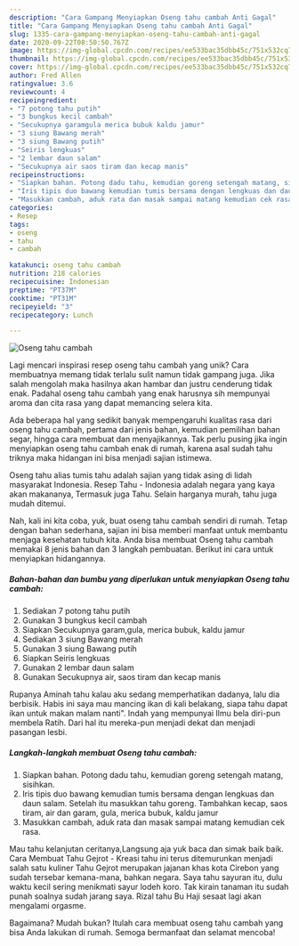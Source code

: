 ```yaml
---
description: "Cara Gampang Menyiapkan Oseng tahu cambah Anti Gagal"
title: "Cara Gampang Menyiapkan Oseng tahu cambah Anti Gagal"
slug: 1335-cara-gampang-menyiapkan-oseng-tahu-cambah-anti-gagal
date: 2020-09-22T08:50:50.767Z
image: https://img-global.cpcdn.com/recipes/ee533bac35dbb45c/751x532cq70/oseng-tahu-cambah-foto-resep-utama.jpg
thumbnail: https://img-global.cpcdn.com/recipes/ee533bac35dbb45c/751x532cq70/oseng-tahu-cambah-foto-resep-utama.jpg
cover: https://img-global.cpcdn.com/recipes/ee533bac35dbb45c/751x532cq70/oseng-tahu-cambah-foto-resep-utama.jpg
author: Fred Allen
ratingvalue: 3.6
reviewcount: 4
recipeingredient:
- "7 potong tahu putih"
- "3 bungkus kecil cambah"
- "Secukupnya garamgula merica bubuk kaldu jamur"
- "3 siung Bawang merah"
- "3 siung Bawang putih"
- "Seiris lengkuas"
- "2 lembar daun salam"
- "Secukupnya air saos tiram dan kecap manis"
recipeinstructions:
- "Siapkan bahan. Potong dadu tahu, kemudian goreng setengah matang, sisihkan."
- "Iris tipis duo bawang kemudian tumis bersama dengan lengkuas dan daun salam. Setelah itu masukkan tahu goreng. Tambahkan kecap, saos tiram, air dan garam, gula, merica bubuk, kaldu jamur"
- "Masukkan cambah, aduk rata dan masak sampai matang kemudian cek rasa."
categories:
- Resep
tags:
- oseng
- tahu
- cambah

katakunci: oseng tahu cambah 
nutrition: 218 calories
recipecuisine: Indonesian
preptime: "PT37M"
cooktime: "PT31M"
recipeyield: "3"
recipecategory: Lunch

---
```



![Oseng tahu cambah](https://img-global.cpcdn.com/recipes/ee533bac35dbb45c/751x532cq70/oseng-tahu-cambah-foto-resep-utama.jpg)

Lagi mencari inspirasi resep oseng tahu cambah yang unik? Cara membuatnya memang tidak terlalu sulit namun tidak gampang juga. Jika salah mengolah maka hasilnya akan hambar dan justru cenderung tidak enak. Padahal oseng tahu cambah yang enak harusnya sih mempunyai aroma dan cita rasa yang dapat memancing selera kita.

Ada beberapa hal yang sedikit banyak mempengaruhi kualitas rasa dari oseng tahu cambah, pertama dari jenis bahan, kemudian pemilihan bahan segar, hingga cara membuat dan menyajikannya. Tak perlu pusing jika ingin menyiapkan oseng tahu cambah enak di rumah, karena asal sudah tahu triknya maka hidangan ini bisa menjadi sajian istimewa.

Oseng tahu alias tumis tahu adalah sajian yang tidak asing di lidah masyarakat Indonesia. Resep Tahu - Indonesia adalah negara yang kaya akan makananya, Termasuk juga Tahu. Selain harganya murah, tahu juga mudah ditemui.


Nah, kali ini kita coba, yuk, buat oseng tahu cambah sendiri di rumah. Tetap dengan bahan sederhana, sajian ini bisa memberi manfaat untuk membantu menjaga kesehatan tubuh kita. Anda bisa membuat Oseng tahu cambah memakai 8 jenis bahan dan 3 langkah pembuatan. Berikut ini cara untuk menyiapkan hidangannya.

<!--inarticleads1-->

##### Bahan-bahan dan bumbu yang diperlukan untuk menyiapkan Oseng tahu cambah:

1. Sediakan 7 potong tahu putih
1. Gunakan 3 bungkus kecil cambah
1. Siapkan Secukupnya garam,gula, merica bubuk, kaldu jamur
1. Sediakan 3 siung Bawang merah
1. Gunakan 3 siung Bawang putih
1. Siapkan Seiris lengkuas
1. Gunakan 2 lembar daun salam
1. Gunakan Secukupnya air, saos tiram dan kecap manis


Rupanya Aminah tahu kalau aku sedang memperhatikan dadanya, lalu dia berbisik. Habis ini saya mau mancing ikan di kali belakang, siapa tahu dapat ikan untuk makan malam nanti&#34;. Indah yang mempunyai Ilmu bela diri-pun membela Ratih. Dari hal itu mereka-pun menjadi dekat dan menjadi pasangan lesbi. 

<!--inarticleads2-->

##### Langkah-langkah membuat Oseng tahu cambah:

1. Siapkan bahan. Potong dadu tahu, kemudian goreng setengah matang, sisihkan.
1. Iris tipis duo bawang kemudian tumis bersama dengan lengkuas dan daun salam. Setelah itu masukkan tahu goreng. Tambahkan kecap, saos tiram, air dan garam, gula, merica bubuk, kaldu jamur
1. Masukkan cambah, aduk rata dan masak sampai matang kemudian cek rasa.


Mau tahu kelanjutan ceritanya,Langsung aja yuk baca dan simak baik baik. Cara Membuat Tahu Gejrot - Kreasi tahu ini terus ditemurunkan menjadi salah satu kuliner Tahu Gejrot merupakan jajanan khas kota Cirebon yang sudah tersebar kemana-mana, bahkan negara. Saya tahu sayuran itu, dulu waktu kecil sering menikmati sayur lodeh koro. Tak kirain tanaman itu sudah punah soalnya sudah jarang saya. Rizal tahu Bu Haji sesaat lagi akan mengalami orgasme. 

Bagaimana? Mudah bukan? Itulah cara membuat oseng tahu cambah yang bisa Anda lakukan di rumah. Semoga bermanfaat dan selamat mencoba!
